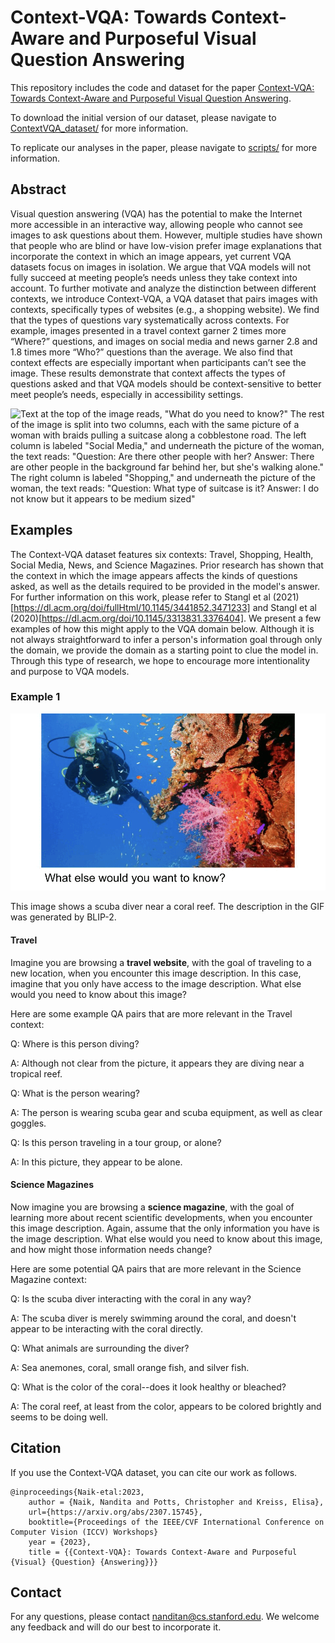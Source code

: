 # Context-VQA: Towards Context-Aware and Purposeful Visual Question Answering

This repository includes the code and dataset for the paper [Context-VQA: Towards Context-Aware and Purposeful Visual Question Answering](https://arxiv.org/abs/2307.15745).

To download the initial version of our dataset, please navigate to [ContextVQA_dataset/](https://github.com/nnaik39/context-vqa/tree/master/ContextVQA_dataset) for more information.

To replicate our analyses in the paper, please navigate to [scripts/](https://github.com/nnaik39/context-vqa/tree/master/scripts) for more information.

## Abstract 
Visual question answering (VQA) has the potential to make the Internet more accessible in an interactive way, allowing people who cannot see images to ask questions about them. However, multiple studies have shown that people who are blind or have low-vision prefer image explanations that incorporate the context in which an image appears, yet current VQA datasets focus on images in isolation. We argue that VQA models will not fully succeed at meeting people’s needs unless they take context into account. To further motivate and analyze the distinction between different contexts, we introduce Context-VQA, a VQA dataset that pairs images with contexts, specifically types of websites (e.g., a shopping website). We find that the types of questions vary systematically across contexts. For example, images presented in a travel context garner 2 times more “Where?” questions, and images on social media and news garner 2.8 and 1.8 times more “Who?” questions than the average. We also find that context effects are especially important when participants can’t see the image. These results demonstrate that context affects the types of questions asked and that VQA models should be context-sensitive to better meet people’s needs, especially in accessibility settings.

![Text at the top of the image reads, "What do you need to know?" The rest of the image is split into two columns, each with the same picture of a woman with braids pulling a suitcase along a cobblestone road. The left column is labeled "Social Media," and underneath the picture of the woman, the text reads: "Question: Are there other people with her? Answer: There are other people in the background far behind her, but she's walking alone." The right column is labeled "Shopping," and underneath the picture of the woman, the text reads: "Question: What type of suitcase is it? Answer: I do not know but it appears to be medium sized"](img/example_1.png)

## Examples

The Context-VQA dataset features six contexts: Travel, Shopping, Health, Social Media, News, and Science Magazines. Prior research has shown that the context in which the image appears affects the kinds of questions asked, as well as the details required to be provided in the model's answer. For further information on this work, please refer to Stangl et al (2021)[https://dl.acm.org/doi/fullHtml/10.1145/3441852.3471233] and Stangl et al (2020)[https://dl.acm.org/doi/10.1145/3313831.3376404]. We present a few examples of how this might apply to the VQA domain below. Although it is not always straightforward to infer a person's information goal through only the domain, we provide the domain as a starting point to clue the model in. Through this type of research, we hope to encourage more intentionality and purpose to VQA models.

### Example 1
![The GIF shows an image of a scuba diver near a coral reef, and the GIF alternates between the image itself and text reading: "Image Description: " Underneath the image, there's text reading: "What else would you want to know?"](img/example_2.gif)

This image shows a scuba diver near a coral reef. The description in the GIF was generated by BLIP-2.

#### Travel

Imagine you are browsing a **travel website**, with the goal of traveling to a new location, when you encounter this image description. In this case, imagine that you only have access to the image description. What else would you need to know about this image?

Here are some example QA pairs that are more relevant in the Travel context:

Q: Where is this person diving?

A: Although not clear from the picture, it appears they are diving near a tropical reef.

Q: What is the person wearing?

A: The person is wearing scuba gear and scuba equipment, as well as clear goggles.

Q: Is this person traveling in a tour group, or alone?

A: In this picture, they appear to be alone.

#### Science Magazines

Now imagine you are browsing a **science magazine**, with the goal of learning more about recent scientific developments, when you encounter this image description. Again, assume that the only information you have is the image description. What else would you need to know about this image, and how might those information needs change?

Here are some potential QA pairs that are more relevant in the Science Magazine context:

Q: Is the scuba diver interacting with the coral in any way?

A: The scuba diver is merely swimming around the coral, and doesn't appear to be interacting with the coral directly.

Q: What animals are surrounding the diver?

A: Sea anemones, coral, small orange fish, and silver fish.

Q: What is the color of the coral--does it look healthy or bleached?

A: The coral reef, at least from the color, appears to be colored brightly and seems to be doing well.

## Citation

If you use the Context-VQA dataset, you can cite our work as follows.

```
@inproceedings{Naik-etal:2023,
    author = {Naik, Nandita and Potts, Christopher and Kreiss, Elisa},
    url={https://arxiv.org/abs/2307.15745},
    booktitle={Proceedings of the IEEE/CVF International Conference on Computer Vision (ICCV) Workshops}
    year = {2023},
    title = {{Context-VQA}: Towards Context-Aware and Purposeful {Visual} {Question} {Answering}}}
```

## Contact

For any questions, please contact nanditan@cs.stanford.edu. We welcome any feedback and will do our best to incorporate it.
